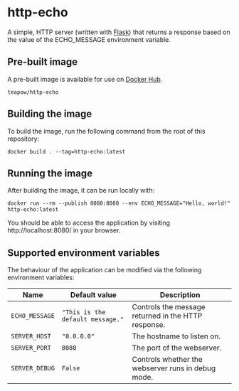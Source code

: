 # http-echo

A simple, HTTP server (written with [Flask](https://flask.palletsprojects.com/)) that returns a response based on the value of the ECHO_MESSAGE environment variable.


## Pre-built image

A pre-built image is available for use on [Docker Hub](https://hub.docker.com/repository/docker/teapow/http-echo).

```
teapow/http-echo
```


## Building the image

To build the image, run the following command from the root of this repository:

```shell script
docker build . --tag=http-echo:latest
```

## Running the image

After building the image, it can be run locally with:

```shell script
docker run --rm --publish 8080:8080 --env ECHO_MESSAGE="Hello, world!" http-echo:latest 
```

You should be able to access the application by visiting http://localhost:8080/ in your browser.


## Supported environment variables

The behaviour of the application can be modified via the following environment variables:

| Name           | Default value                    | Description                                         |
|----------------|----------------------------------|-----------------------------------------------------|
| `ECHO_MESSAGE` | `"This is the default message."` | Controls the message returned in the HTTP response. |
| `SERVER_HOST`  | `"0.0.0.0"`                      | The hostname to listen on.                          |
| `SERVER_PORT`  | `8080`                           | The port of the webserver.                          |
| `SERVER_DEBUG` | `False`                          | Controls whether the webserver runs in debug mode.  |
